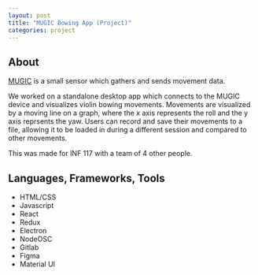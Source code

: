 ```yaml
---
layout: post
title: "MUGIC Bowing App (Project)"
categories: project
---
```

## About

[MUGIC](https://www.mugicmotion.com/) is a small sensor which gathers and sends movement data. 

We worked on a standalone desktop app which connects to the MUGIC device and visualizes violin bowing movements. Movements are visualized by a moving line on a graph, where the x axis represents the roll and the y axis reprsents the yaw. Users can record and save their movements to a file, allowing it to be loaded in during a different session and compared to other movements.

This was made for INF 117 with a team of 4 other people.

## Languages, Frameworks, Tools

- HTML/CSS
- Javascript
- React
- Redux
- Electron
- NodeOSC
- Gitlab
- Figma
- Material UI